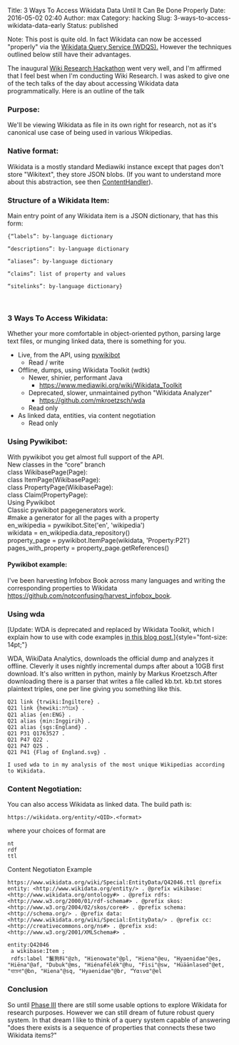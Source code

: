 Title: 3 Ways To Access Wikidata Data Until It Can Be Done Properly
Date: 2016-05-02 02:40
Author: max
Category: hacking
Slug: 3-ways-to-access-wikidata-data-early
Status: published

Note: This post is quite old. In fact Wikidata can now be accessed "properly" via the [Wikidata Query Service (WDQS).](https://query.wikidata.org/) However the techniques outlined below still have their advantages.

The inaugural [Wiki Research Hackathon](https://meta.wikimedia.org/wiki/Research:Labs2/Hackathons/November_9th,_2013) went very well, and I'm affirmed that I feel best when I'm conducting Wiki Research. I was asked to give one of the tech talks of the day about accessing Wikidata data programmatically. Here is an outline of the talk

### Purpose:

We'll be viewing Wikidata as file in its own right for research, not as it's canonical use case of being used in various Wikipedias.

### Native format:

Wikidata is a mostly standard Mediawiki instance except that pages don't store "Wikitext", they store JSON blobs. (If you want to understand more about this abstraction, see then [ContentHandler](http://www.mediawiki.org/wiki/Manual:ContentHandler)).

### Structure of a Wikidata Item:

Main entry point of any Wikidata item is a JSON dictionary, that has this form:

    {“labels”: by-language dictionary

    “descriptions”: by-language dictionary

    “aliases”: by-language dictionary

    “claims”: list of property and values

    “sitelinks”: by-language dictionary}

 

### 3 Ways To Access Wikidata:

Whether your more comfortable in object-oriented python, parsing large text files, or munging linked data, there is something for you.

-   Live, from the API, using [pywikibot](http://www.mediawiki.org/wiki/Manual:Pywikibot/Wikidata)
    -   Read / write
-   Offline, dumps, using Wikidata Toolkit (wdtk)
    -   Newer, shinier, performant Java
        -   <https://www.mediawiki.org/wiki/Wikidata_Toolkit>
    -   Deprecated, slower, unmaintained python "Wikidata Analyzer"
        -   <https://github.com/mkroetzsch/wda>
    -   Read only
-   As linked data, entities, via content negotiation
    -   Read only

### Using Pywikibot:

With pywikibot you get almost full support of the API.  
New classes in the “core” branch  
class WikibasePage(Page):  
class ItemPage(WikibasePage):  
class PropertyPage(WikibasePage):  
class Claim(PropertyPage):  
Using Pywikibot  
Classic pywikibot pagegenerators work.  
\#make a generator for all the pages with a property  
en_wikipedia = pywikibot.Site('en', 'wikipedia')  
wikidata = en_wikipedia.data_repository()  
property_page = pywikibot.ItemPage(wikidata, 'Property:P21')  
pages_with_property = property_page.getReferences()

#### Pywikibot example:

I've been harvesting Infobox Book across many languages and writing the corresponding properties to Wikidata <https://github.com/notconfusing/harvest_infobox_book>.

### Using wda

[Update: WDA is deprecated and replaced by Wikidata Toolkit, which I explain how to use with code examples [in this blog post.](http://notconfusing.com/sex-ratios-in-wikidata-part-iii/ "Sex Ratios in Wikidata Part III")]{style="font-size: 14pt;"}

WDA, WikiData Analytics, downloads the official dump and analyzes it offline. Cleverly it uses nightly incremental dumps after about a 10GB first download. It's also written in python, mainly by Markus Kroetzsch.After downloading there is a parser that writes a file called kb.txt. kb.txt stores plaintext triples, one per line giving you something like this.

    Q21 link {trwiki:İngiltere} .
    Q21 link {hewiki:אנגליה} .
    Q21 alias {en:ENG} .
    Q21 alias {min:Inggirih} .
    Q21 alias {sgs:England} .
    Q21 P31 Q1763527 .
    Q21 P47 Q22 .
    Q21 P47 Q25 .
    Q21 P41 {Flag of England.svg} .

    I used wda to in my analysis of the most unique Wikipedias according to Wikidata.

### Content Negotiation:

You can also access Wikidata as linked data. The build path is:

    https://wikidata.org/entity/<QID>.<format>

where your choices of format are

    nt
    rdf
    ttl

Content Negotiaton Example

    https://www.wikidata.org/wiki/Special:EntityData/Q42046.ttl @prefix entity: <http://www.wikidata.org/entity/> . @prefix wikibase: <http://www.wikidata.org/ontology#> . @prefix rdfs: <http://www.w3.org/2000/01/rdf-schema#> . @prefix skos: <http://www.w3.org/2004/02/skos/core#> . @prefix schema: <http://schema.org/> . @prefix data: <http://www.wikidata.org/wiki/Special:EntityData/> . @prefix cc: <http://creativecommons.org/ns#> . @prefix xsd: <http://www.w3.org/2001/XMLSchema#> .

    entity:Q42046
     a wikibase:Item ;
     rdfs:label "鬣狗科"@zh, "Hienowate"@pl, "Hiena"@eu, "Hyaenidae"@es, "Hiëna"@af, "Dubuk"@ms, "Hiénafélék"@hu, "Fisi"@sw, "Hüäänlased"@et, "হায়েনা"@bn, "Hiena"@sq, "Hyaenidae"@br, "Ύαινα"@el

### Conclusion

So until [Phase III](http://en.wikipedia.org/wiki/Wikidata#Phase_3) there are still some usable options to explore Wikidata for research purposes. However we can still dream of future robust query system. In that dream I like to think of a query system capable of answering "does there exists is a sequence of properties that connects these two Wikidata items?"
